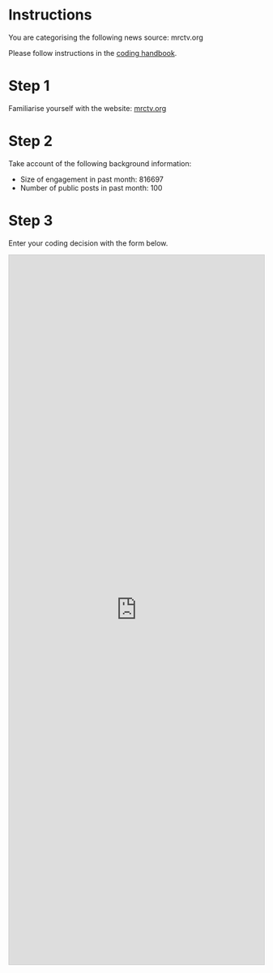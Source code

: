 # Instructions

You are categorising the following news source: mrctv.org

Please follow instructions in the [coding handbook](http://comprop.oii.ox.ac.uk/).

# Step 1

Familiarise yourself with the website: [mrctv.org](mrctv.org)

# Step 2

Take account of the following background information:

* Size of engagement in past month: 816697
* Number of public posts in past month: 100

# Step 3

Enter your coding decision with the form below.

<iframe class="airtable-embed"
    src="https://airtable.com/embed/shra38QF3aALor26z?backgroundColor=blue&prefill_Media%20source=mrctv.org&prefill_Coder=Alice" frameborder="0"
    onmousewheel="" width="100%" height="1400" style="background: transparent; border: 1px solid #ccc;"></iframe>